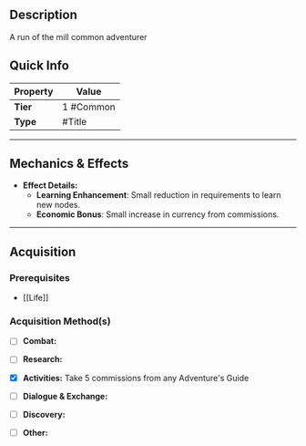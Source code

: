 ## Description
 A run of the mill common adventurer

## Quick Info
| Property | Value       |
| -------- | ----------- |
| **Tier** | 1 #Common   |
| **Type** | #Title      |

---

## Mechanics & Effects
- **Effect Details:**
    - **Learning Enhancement**: Small reduction in requirements to learn new nodes.
    - **Economic Bonus**: Small increase in currency from commissions.

---

## Acquisition
### Prerequisites
- [[Life]]

### Acquisition Method(s)
- [ ] **Combat:** 
- [ ] **Research:** 
- [x] **Activities:** Take 5 commissions from any Adventure's Guide
- [ ] **Dialogue & Exchange:** 
- [ ] **Discovery:** 
- [ ] **Other:** 

